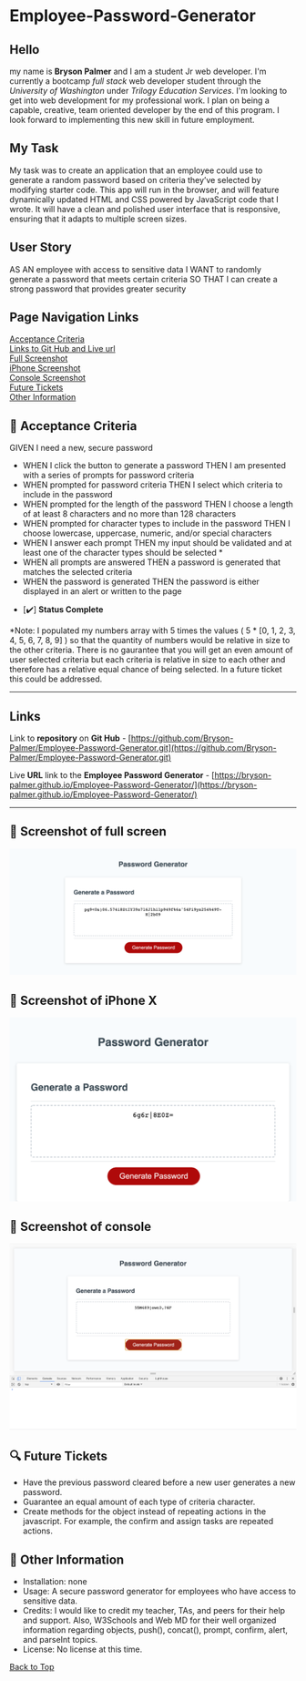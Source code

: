 ## <a id="back-to-top" > </a>
# Employee-Password-Generator

## Hello

my name is **Bryson Palmer** and I am a student Jr web developer. I'm currently a bootcamp *full stack* web developer student through the *University of Washington* under *Trilogy Education Services*. I'm looking to get into web development for my professional work. I plan on being a capable, creative, team oriented developer by the end of this program. I look forward to implementing this new skill in future employment. 

## My Task

My task was to create an application that an employee could use to generate a random password based on criteria they’ve selected by modifying starter code. This app will run in the browser, and will feature dynamically updated HTML and CSS powered by JavaScript code that I wrote. It will have a clean and polished user interface that is responsive, ensuring that it adapts to multiple screen sizes.

## User Story

AS AN employee with access to sensitive data
I WANT to randomly generate a password that meets certain criteria
SO THAT I can create a strong password that provides greater security

## Page Navigation Links

[Acceptance Criteria](#acceptance-criteria) </br>
[Links to Git Hub and Live url](#links) </br>
[Full Screenshot](#screenshot-of-full-screen) </br>
[iPhone Screenshot](#screenshot-of-iphone) </br>
[Console Screenshot](#screenshot-of-console) </br>
[Future Tickets](#future-tickets) </br>
[Other Information](#other-information) </br>

## <a id="acceptance-criteria"></a> 💼 Acceptance Criteria

GIVEN I need a new, secure password
* WHEN I click the button to generate a password
THEN I am presented with a series of prompts for password criteria
* WHEN prompted for password criteria
THEN I select which criteria to include in the password
* WHEN prompted for the length of the password
THEN I choose a length of at least 8 characters and no more than 128 characters
* WHEN prompted for character types to include in the password
THEN I choose lowercase, uppercase, numeric, and/or special characters
* WHEN I answer each prompt
THEN my input should be validated and at least one of the character types should be selected * 
* WHEN all prompts are answered
THEN a password is generated that matches the selected criteria
* WHEN the password is generated
THEN the password is either displayed in an alert or written to the page

- [✔️] **Status Complete**

*Note: I populated my numbers array with 5 times the values ( 5 * [0, 1, 2, 3, 4, 5, 6, 7, 8, 9] ) so that the quantity of numbers would be relative in size to the other criteria. There is no gaurantee that you will get an even amount of user selected criteria but each criteria is relative in size to each other and therefore has a relative equal chance of being selected. In a future ticket this could be addressed. 
__________________________

## <a id="links"></a> Links

Link to **repository** on **Git Hub** - [https://github.com/Bryson-Palmer/Employee-Password-Generator.git](https://github.com/Bryson-Palmer/Employee-Password-Generator.git)

Live **URL** link to the **Employee Password Generator** - [https://bryson-palmer.github.io/Employee-Password-Generator/](https://bryson-palmer.github.io/Employee-Password-Generator/)
</br>
__________________________

## 📸 <a id="screenshot-of-full-screen"></a> Screenshot of full screen

![full_screen](./Images/Password-Generator(full_screen).png)

## 📸 <a id="screenshot-of-iphone"></a> Screenshot of iPhone X

![iPhone](./Images/Password-Generator-iPhone-X.png) 

## 📸 <a id="screenshot-of-console"></a> Screenshot of console

![console](./Images/Console-Screenshot.png) 

## <a id="future-tickets"></a> 🔍 Future Tickets

* Have the previous password cleared before a new user generates a new password.
* Guarantee an equal amount of each type of criteria character.
* Create methods for the object instead of repeating actions in the javascript. For example, the confirm and assign tasks are repeated actions. 

## <a id="other-information" /></a> 📡 Other Information

* Installation: none
* Usage: A secure password generator for employees who have access to sensitive data.
* Credits: I would like to credit my teacher, TAs, and peers for their help and support. Also,  W3Schools and Web MD for their well organized information regarding objects, push(), concat(), prompt, confirm, alert, and parseInt topics.
* License: No license at this time.

[Back to Top](#back-to-top) </br>